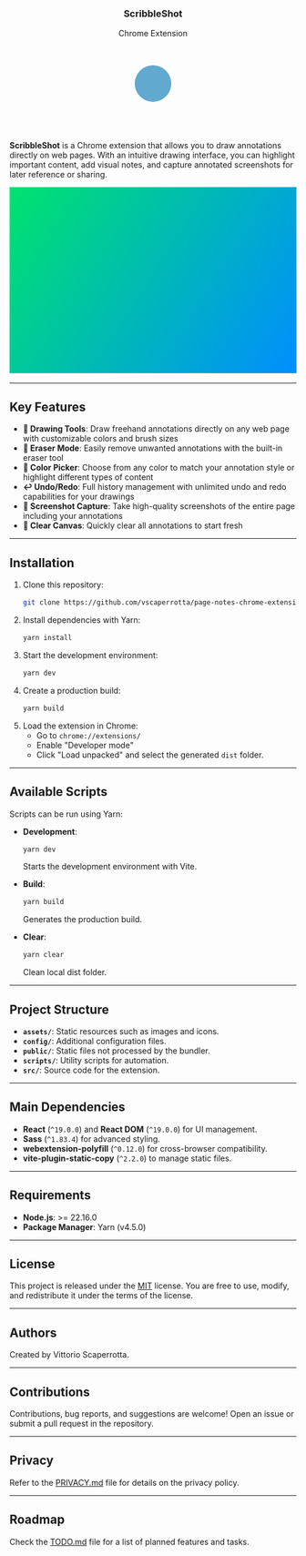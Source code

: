 <h3 align='center'>ScribbleShot</h3>
<p align='center'>Chrome Extension</p>

<br />
<br />
<div align='center'>
   <img src='./assets/icon.png' width='64' />
</div>
<br />
<br />
<br />

**ScribbleShot** is a Chrome extension that allows you to draw annotations directly on web pages. With an intuitive drawing interface, you can highlight important content, add visual notes, and capture annotated screenshots for later reference or sharing.

![CSS Inspector Screenshot](assets/screenshot.png)

---

## Key Features

- **🎨 Drawing Tools**: Draw freehand annotations directly on any web page with customizable colors and brush sizes
- **🧽 Eraser Mode**: Easily remove unwanted annotations with the built-in eraser tool
- **🎨 Color Picker**: Choose from any color to match your annotation style or highlight different types of content
- **↩️ Undo/Redo**: Full history management with unlimited undo and redo capabilities for your drawings
- **📸 Screenshot Capture**: Take high-quality screenshots of the entire page including your annotations
- **🧹 Clear Canvas**: Quickly clear all annotations to start fresh

---

## Installation

1. Clone this repository:
   ```bash
   git clone https://github.com/vscaperrotta/page-notes-chrome-extension
   ```
2. Install dependencies with Yarn:
   ```bash
   yarn install
   ```
3. Start the development environment:
   ```bash
   yarn dev
   ```
4. Create a production build:
   ```bash
   yarn build
   ```
5. Load the extension in Chrome:
   - Go to `chrome://extensions/`
   - Enable "Developer mode"
   - Click "Load unpacked" and select the generated `dist` folder.

---

## Available Scripts

Scripts can be run using Yarn:

- **Development**:
  ```bash
  yarn dev
  ```
  Starts the development environment with Vite.

- **Build**:
  ```bash
  yarn build
  ```
  Generates the production build.

- **Clear**:
  ```bash
  yarn clear
  ```
  Clean local dist folder.

---

## Project Structure

- **`assets/`**: Static resources such as images and icons.
- **`config/`**: Additional configuration files.
- **`public/`**: Static files not processed by the bundler.
- **`scripts/`**: Utility scripts for automation.
- **`src/`**: Source code for the extension.

---

## Main Dependencies

- **React** (`^19.0.0`) and **React DOM** (`^19.0.0`) for UI management.
- **Sass** (`^1.83.4`) for advanced styling.
- **webextension-polyfill** (`^0.12.0`) for cross-browser compatibility.
- **vite-plugin-static-copy** (`^2.2.0`) to manage static files.

---

## Requirements

- **Node.js**: >= 22.16.0
- **Package Manager**: Yarn (v4.5.0)

---

## License

This project is released under the [MIT](LICENSE.md) license. You are free to use, modify, and redistribute it under the terms of the license.

---

## Authors

Created by Vittorio Scaperrotta.

---

## Contributions

Contributions, bug reports, and suggestions are welcome! Open an issue or submit a pull request in the repository.

---

## Privacy

Refer to the [PRIVACY.md](PRIVACY.md) file for details on the privacy policy.

---

## Roadmap

Check the [TODO.md](TODO.md) file for a list of planned features and tasks.

